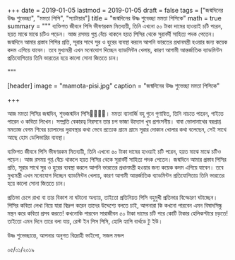 +++
date = 2019-01-05
lastmod = 2019-01-05
draft = false
tags = ["জন্মদিনের উষ্ণ শুভেচ্ছা", "মমতা পিসি", "স্যাটায়ার"]
title = "জন্মদিনের উষ্ণ শুভেচ্ছা মমতা পিসিকে"
math = true
summary = """
ব্যক্তিগত জীবনে পিসি ভীষণরকম মিতব্যয়ী, তিনি এখনো ৫০ টাকা দামের হাওয়াই চটি পরেন, হয়ত মাঝে মাঝে চটিও পড়েন। আজ রসময় গুপ্ত বেঁচে থাকলে হয়ত পিসির থেকে সুরাবর্দী সাহিত্য পদক পেতেন। জন্মদিনে আমার প্রস্তাব পিসির প্রতি, সূরার সাথে সুর ও হুরের ব্যবস্থা করলে আপনি ভারতের প্রধানমন্ত্রী হওয়ার জন্য কয়েক কদম এগিয়ে যাবেন। তবে মুখ্যমন্ত্রী এখন মনোযোগ দিচ্ছেন ব্যাডমিন্টন খেলায়, কারণ আগামী আন্তর্জাতিক ব্যাডমিন্টন প্রতিযোগিতায় তিনি ভারতের হয়ে কালো সোনা জিততে চান। 

"""

[header]
image = "mamota-pisi.jpg"
caption = "জন্মদিনের উষ্ণ শুভেচ্ছা মমতা পিসিকে"

+++

আজ মমতা পিসির জন্মদিন, শুভজন্মদিন পিসি🎂🍷🌹😜। মমতা ব্যানার্জি বহু গুনে গুণান্বিত, তিনি নাচতে পারেন, গাইতে পারেন ও কবিতা লিখেন। সম্প্রতি বেকারত্ব নিরসনে তার চপ ভাজা উদ্যোগ খুব প্রশংসনীয়। বাবা ভোলানাথের বরপ্রাপ্ত মমতাজ বেগম শিবের চ্যালাদের দুরাবস্থার কথা ভেবে প্রত্যেক গ্রামে গ্রামে সূরার দোকান খোলার কথা বলেছেন, সেই সাথে আছে হোম ডেলিভারির ব্যবস্থা।

ব্যক্তিগত জীবনে পিসি ভীষণরকম মিতব্যয়ী, তিনি এখনো ৫০ টাকা দামের হাওয়াই চটি পরেন, হয়ত মাঝে মাঝে চটিও পড়েন। আজ রসময় গুপ্ত বেঁচে থাকলে হয়ত পিসির থেকে সুরাবর্দী সাহিত্য পদক পেতেন। জন্মদিনে আমার প্রস্তাব পিসির প্রতি, সূরার সাথে সুর ও হুরের ব্যবস্থা করলে আপনি ভারতের প্রধানমন্ত্রী হওয়ার জন্য কয়েক কদম এগিয়ে যাবেন। তবে মুখ্যমন্ত্রী এখন মনোযোগ দিচ্ছেন ব্যাডমিন্টন খেলায়, কারণ আগামী আন্তর্জাতিক ব্যাডমিন্টন প্রতিযোগিতায় তিনি ভারতের হয়ে কালো সোনা জিততে চান।

প্রতিভা চেপে রাখা বা তার বিকাশ না ঘটানো অন্যায়, তাইতো প্রতিনিয়ত পিসি বহুমুখী প্রতিভার বিস্ফোরণ ঘটাচ্ছেন। পিসির কবিতা লেখা নিয়ে যারা বিদ্রুপ করেন তাদের উদ্দেশ্যে বলতে চাই, আপনারা কি কখনো পারবেন এমন বিষাদসিন্ধু মন্থন করে কবিতা প্রসব করতে! কখনোকি পারবেন সারাজীবন ৫০ টাকা দামের চটি পরে কোটি টাকার হেলিকপ্টারে চড়তে! তাইতো এমন দিনে তারে বলা যায়, রেস্ট ইন পিস পিসি, হোলি হ্যাপি বার্থডে টু ইউ।

উষ্ণ শুভেচ্ছান্তে,
আপনার অনুগত বিদ্রোহী ভাইপো,
সজল মন্ডল

০৫/০১/২০১৯
